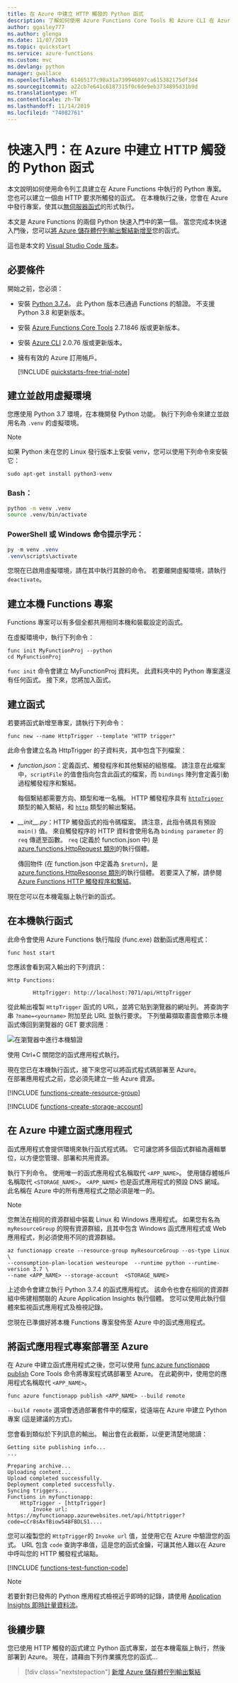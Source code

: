 ```yaml
---
title: 在 Azure 中建立 HTTP 觸發的 Python 函式
description: 了解如何使用 Azure Functions Core Tools 和 Azure CLI 在 Azure 中建立您的第一個 Python 函式。
author: ggailey777
ms.author: glenga
ms.date: 11/07/2019
ms.topic: quickstart
ms.service: azure-functions
ms.custom: mvc
ms.devlang: python
manager: gwallace
ms.openlocfilehash: 61465177c98a31a739946097ca615382175df3d4
ms.sourcegitcommit: a22cb7e641c6187315f0c6de9eb3734895d31b9d
ms.translationtype: HT
ms.contentlocale: zh-TW
ms.lasthandoff: 11/14/2019
ms.locfileid: "74082761"
---
```

# <a name="quickstart-create-an-http-triggered-python-function-in-azure"></a>快速入門：在 Azure 中建立 HTTP 觸發的 Python 函式

本文說明如何使用命令列工具建立在 Azure Functions 中執行的 Python 專案。 您也可以建立一個由 HTTP 要求所觸發的函式。 在本機執行之後，您會在 Azure 中發行專案，使其以[無伺服器函式](functions-scale.md#consumption-plan)的形式執行。 

本文是 Azure Functions 的兩個 Python 快速入門中的第一個。 當您完成本快速入門後，您可以[將 Azure 儲存體佇列輸出繫結新增至](functions-add-output-binding-storage-queue-python.md)您的函式。

這也是本文的 [Visual Studio Code 版本](/azure/python/tutorial-vs-code-serverless-python-01)。

## <a name="prerequisites"></a>必要條件

開始之前，您必須：

+ 安裝 [Python 3.7.4](https://www.python.org/downloads/)。 此 Python 版本已通過 Functions 的驗證。 不支援 Python 3.8 和更新版本。

+ 安裝 [Azure Functions Core Tools](./functions-run-local.md#v2) 2.7.1846 版或更新版本。

+ 安裝 [Azure CLI](/cli/azure/install-azure-cli) 2.0.76 版或更新版本。

+ 擁有有效的 Azure 訂用帳戶。

    [!INCLUDE [quickstarts-free-trial-note](../../includes/quickstarts-free-trial-note.md)]

## <a name="create-and-activate-a-virtual-environment"></a>建立並啟用虛擬環境

您應使用 Python 3.7 環境，在本機開發 Python 功能。 執行下列命令來建立並啟用名為 `.venv` 的虛擬環境。

> [!NOTE]
> 如果 Python 未在您的 Linux 發行版本上安裝 venv，您可以使用下列命令來安裝它：
> ```command
> sudo apt-get install python3-venv

### <a name="bash"></a>Bash：

```bash
python -m venv .venv
source .venv/bin/activate
```

### <a name="powershell-or-a-windows-command-prompt"></a>PowerShell 或 Windows 命令提示字元：

```powershell
py -m venv .venv
.venv\scripts\activate
```

您現在已啟用虛擬環境，請在其中執行其餘的命令。 若要離開虛擬環境，請執行 `deactivate`。

## <a name="create-a-local-functions-project"></a>建立本機 Functions 專案

Functions 專案可以有多個全都共用相同本機和裝載設定的函式。

在虛擬環境中，執行下列命令：

```console
func init MyFunctionProj --python
cd MyFunctionProj
```

`func init` 命令會建立 MyFunctionProj  資料夾。 此資料夾中的 Python 專案還沒有任何函式。 接下來，您將加入函式。

## <a name="create-a-function"></a>建立函式

若要將函式新增至專案，請執行下列命令：

```console
func new --name HttpTrigger --template "HTTP trigger"
```

此命令會建立名為 HttpTrigger  的子資料夾，其中包含下列檔案：

* *function.json*：定義函式、觸發程序和其他繫結的組態檔。 請注意在此檔案中，`scriptFile` 的值會指向包含此函式的檔案，而 `bindings` 陣列會定義引動過程觸發程序和繫結。

    每個繫結都需要方向、類型和唯一名稱。 HTTP 觸發程序具有 [`httpTrigger`](functions-bindings-http-webhook.md#trigger) 類型的輸入繫結，和 [`http`](functions-bindings-http-webhook.md#output) 類型的輸出繫結。

* *\_\_init\_\_.py*：HTTP 觸發函式的指令碼檔案。 請注意，此指令碼具有預設 `main()` 值。 來自觸發程序的 HTTP 資料會使用名為 `binding parameter` 的 `req` 傳遞至函數。 `req` (定義於 function.json 中) 是 [azure.functions.HttpRequest 類別](/python/api/azure-functions/azure.functions.httprequest)的執行個體。 

    傳回物件 (在 function.json  中定義為 `$return`)，是 [azure.functions.HttpResponse 類別](/python/api/azure-functions/azure.functions.httpresponse)的執行個體。 若要深入了解，請參閱 [Azure Functions HTTP 觸發程序和繫結](functions-bindings-http-webhook.md)。

現在您可以在本機電腦上執行新的函式。

## <a name="run-the-function-locally"></a>在本機執行函式

此命令會使用 Azure Functions 執行階段 (func.exe) 啟動函式應用程式：

```console
func host start
```

您應該會看到寫入輸出的下列資訊：

```output
Http Functions:

        HttpTrigger: http://localhost:7071/api/HttpTrigger    
```

從此輸出複製 `HttpTrigger` 函式的 URL，並將它貼到瀏覽器的網址列。 將查詢字串 `?name=<yourname>` 附加至此 URL 並執行要求。 下列螢幕擷取畫面會顯示本機函式傳回到瀏覽器的 GET 要求回應︰

![在瀏覽器中進行本機驗證](./media/functions-create-first-function-python/function-test-local-browser.png)

使用 Ctrl+C 關閉您的函式應用程式執行。

現在您已在本機執行函式，接下來您可以將函式程式碼部署至 Azure。  
在部署應用程式之前，您必須先建立一些 Azure 資源。

[!INCLUDE [functions-create-resource-group](../../includes/functions-create-resource-group.md)]

[!INCLUDE [functions-create-storage-account](../../includes/functions-create-storage-account.md)]

## <a name="create-a-function-app-in-azure"></a>在 Azure 中建立函式應用程式

函式應用程式會提供環境來執行函式程式碼。 它可讓您將多個函式群組為邏輯單位，以方便您管理、部署和共用資源。 

執行下列命令。 使用唯一的函式應用程式名稱取代 `<APP_NAME>`。 使用儲存體帳戶名稱取代 `<STORAGE_NAME>`。 `<APP_NAME>` 也是函式應用程式的預設 DNS 網域。 此名稱在 Azure 中的所有應用程式之間必須是唯一的。

> [!NOTE]
> 您無法在相同的資源群組中裝載 Linux 和 Windows 應用程式。 如果您有名為 `myResourceGroup` 的現有資源群組，且其中包含 Windows 函式應用程式或 Web 應用程式，則必須使用不同的資源群組。

```azurecli-interactive
az functionapp create --resource-group myResourceGroup --os-type Linux \
--consumption-plan-location westeurope  --runtime python --runtime-version 3.7 \
--name <APP_NAME> --storage-account  <STORAGE_NAME>
```

上述命令會建立執行 Python 3.7.4 的函式應用程式。 該命令也會在相同的資源群組中佈建相關聯的 Azure Application Insights 執行個體。 您可以使用此執行個體來監視函式應用程式及檢視記錄。 

您現在已準備好將本機 Functions 專案發佈至 Azure 中的函式應用程式。

## <a name="deploy-the-function-app-project-to-azure"></a>將函式應用程式專案部署至 Azure

在 Azure 中建立函式應用程式之後，您可以使用 [func azure functionapp publish](functions-run-local.md#project-file-deployment) Core Tools 命令將專案程式碼部署至 Azure。 在此範例中，使用您的應用程式名稱取代 `<APP_NAME>`。

```console
func azure functionapp publish <APP_NAME> --build remote
```

`--build remote` 選項會透過部署套件中的檔案，從遠端在 Azure 中建立 Python 專案 (這是建議的方式)。 

您會看到類似於下列訊息的輸出。 輸出會在此截斷，以便更清楚地閱讀：

```output
Getting site publishing info...
...

Preparing archive...
Uploading content...
Upload completed successfully.
Deployment completed successfully.
Syncing triggers...
Functions in myfunctionapp:
    HttpTrigger - [httpTrigger]
        Invoke url: https://myfunctionapp.azurewebsites.net/api/httptrigger?code=cCr8sAxfBiow548FBDLS1....
```

您可以複製您的 `HttpTrigger`的 `Invoke url` 值，並使用它在 Azure 中驗證您的函式。 URL 包含 `code` 查詢字串值，這是您的函式金鑰，可讓其他人難以在 Azure 中呼叫您的 HTTP 觸發程式端點。

[!INCLUDE [functions-test-function-code](../../includes/functions-test-function-code.md)]

> [!NOTE]
> 若要針對已發佈的 Python 應用程式檢視近乎即時的記錄，請使用 [Application Insights 即時計量資料流](functions-monitoring.md#streaming-logs)。

## <a name="next-steps"></a>後續步驟

您已使用 HTTP 觸發的函式建立 Python 函式專案，並在本機電腦上執行，然後部署到 Azure。 現在，請藉由下列作業擴充您的函式...

> [!div class="nextstepaction"]
> [新增 Azure 儲存體佇列輸出繫結](functions-add-output-binding-storage-queue-python.md)
